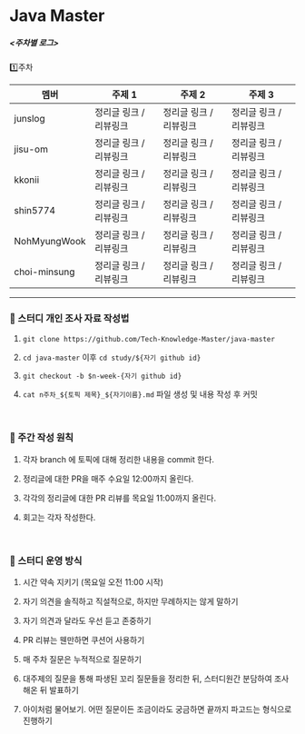 # Java Master

##### <주차별 로그>
1️⃣주차

| 멤버       | 주제 1          | 주제 2           | 주제 3          |
|----------|---------------|----------------|---------------|
| junslog  | 정리글 링크 / 리뷰링크 | 정리글 링크 / 리뷰링크 | 정리글 링크 / 리뷰링크 |
| jisu-om  | 정리글 링크 / 리뷰링크 | 정리글 링크 / 리뷰링크  | 정리글 링크 / 리뷰링크 |
| kkonii   | 정리글 링크 / 리뷰링크 | 정리글 링크 / 리뷰링크  | 정리글 링크 / 리뷰링크 |
| shin5774 | 정리글 링크 / 리뷰링크 | 정리글 링크 / 리뷰링크  | 정리글 링크 / 리뷰링크 |
| NohMyungWook | 정리글 링크 / 리뷰링크 | 정리글 링크 / 리뷰링크 | 정리글 링크 / 리뷰링크 |
| choi-minsung | 정리글 링크 / 리뷰링크 | 정리글 링크 / 리뷰링크 | 정리글 링크 / 리뷰링크 |

---

### 🎯 스터디 개인 조사 자료 작성법

1. `git clone https://github.com/Tech-Knowledge-Master/java-master`

2. `cd java-master` 이후 `cd study/${자기 github id}`

3. `git checkout -b $n-week-{자기 github id}`

4. `cat n주차_${토픽 제목}_${자기이름}.md` 파일 생성 및 내용 작성 후 커밋

<br>

### 💎 주간 작성 원칙

1. 각자 branch 에 토픽에 대해 정리한 내용을 commit 한다.

2. 정리글에 대한 PR을 매주 수요일 12:00까지 올린다.

3. 각각의 정리글에 대한 PR 리뷰를 목요일 11:00까지 올린다.

4. 회고는 각자 작성한다.

<br>

###  🧩 스터디 운영 방식

1. 시간 약속 지키기 (목요일 오전 11:00 시작)

2. 자기 의견을 솔직하고 직설적으로, 하지만 무례하지는 않게 말하기

3. 자기 의견과 달라도 우선 듣고 존중하기

4. PR 리뷰는 웬만하면 쿠션어 사용하기

5. 매 주차 질문은 누적적으로 질문하기

6. 대주제의 질문을 통해 파생된 꼬리 질문들을 정리한 뒤, 스터디원간 분담하여 조사해온 뒤 발표하기

7. 아이처럼 물어보기. 어떤 질문이든 조금이라도 궁금하면 끝까지 파고드는 형식으로 진행하기